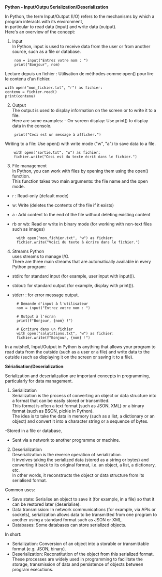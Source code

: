 **Python - Input/Outpu  Serialization/Deserialization**  

In Python, the term Input/Output (I/O) refers to the mechanisms by which a program interacts with its environment,  
in particular to read data (input) and write data (output).  
Here's an overview of the concept:  

1. Input  
In Python, input is used to receive data from the user or from another source, such as a file or database.  

        nom = input("Entrez votre nom : ")
        print("Bonjour", nom)

Lecture depuis un fichier : Utilisation de méthodes comme open() pour lire le contenu d’un fichier.  

    with open("mon_fichier.txt", "r") as fichier:
    contenu = fichier.read()
    print(contenu)  


2. Output  
The output is used to display information on the screen or to write it to a file.  
Here are some examples: - On-screen display: Use print() to display data in the console.  

        print("Ceci est un message à afficher.")  

Writing to a file: Use open() with write mode ("w", "a") to save data to a file.  

        with open("sortie.txt", "w") as fichier:
        fichier.write("Ceci est du texte écrit dans le fichier.")  


3. File management  
In Python, you can work with files by opening them using the open() function.  
This function takes two main arguments: the file name and the open mode.  
- r : Read-only (default mode)  
- w: Write (deletes the contents of the file if it exists)   
- a : Add content to the end of the file without deleting existing content   
- rb or wb: Read or write in binary mode (for working with non-text files such as images)  

        with open("mon_fichier.txt", "w") as fichier:
        fichier.write("Voici du texte à écrire dans le fichier.")  

4. Streams Python  
uses streams to manage I/O.  
There are three main streams that are automatically available in every Python program:  
- stdin: for standard input (for example, user input with input()).  
- stdout: for standard output (for example, display with print()).  
- stderr : for error message output.  

        # Demande d'input à l'utilisateur
        nom = input("Entrez votre nom : ")

        # Output à l'écran
        print(f"Bonjour, {nom} !")

        # Écriture dans un fichier
        with open("salutations.txt", "w") as fichier:
        fichier.write(f"Bonjour, {nom} !")  

In a nutshell, Input/Output in Python is anything that allows your program to read data from the outside  (such as a user or a file) and write data to the outside (such as displaying it on the screen or saving it to a file).  

**Sérialisation/Deserialization**  

Serialization and deserialization are important concepts in programming, particularly for data management.

1. Serialization   
Serialization is the process of converting an object or data structure into a format that can be easily stored or transmitted.  
This format is often a text format (such as JSON, XML) or a binary format (such as BSON, pickle in Python).  
The idea is to take the data in memory (such as a list, a dictionary or an object) and convert it into a character string or a sequence of bytes.  

-Stored in a file or database,  
- Sent via a network to another programme or machine.  

2. Deserialization  
Deserialization is the reverse operation of serialization.   
It involves taking the serialized data (stored as a string or bytes) and converting it back to its original format, i.e. an object, a list, a dictionary, etc.  
In other words, it reconstructs the object or data structure from its serialised format.  

Common uses:  
- Save state: Serialise an object to save it (for example, in a file) so that it can be restored later (deserialise).  
- Data transmission: In network communications (for example, via APIs or sockets), serialization allows data to be transmitted from one program to another using a standard format such as JSON or XML.  
- Databases: Some databases can store serialized objects.  

In short:  

- Serialization: Conversion of an object into a storable or transmittable format (e.g. JSON, binary).  
- Deserialization: Reconstitution of the object from this serialized format. These processes are widely used in programming to facilitate the storage, transmission of data and persistence of objects between program executions.  
